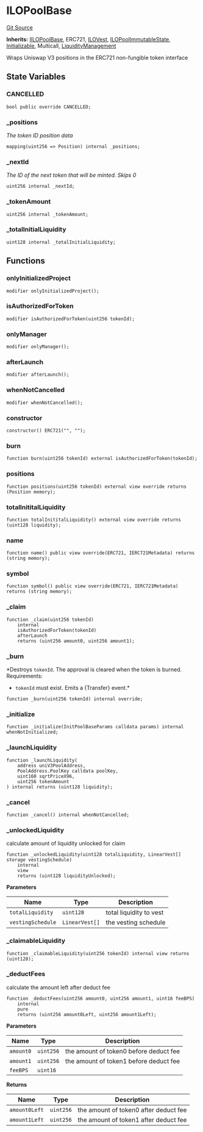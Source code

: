 # ILOPoolBase
[Git Source](https://github.com/KYRDTeam/ilo-contracts/blob/af88dd9b3e8283ab97b6c9511aeb7bb607e3649d/src/base/ILOPoolBase.sol)

**Inherits:**
[IILOPoolBase](/src/interfaces/IILOPoolBase.sol/interface.IILOPoolBase.md), ERC721, [ILOVest](/src/base/ILOVest.sol/abstract.ILOVest.md), [ILOPoolImmutableState](/src/base/ILOPoolImmutableState.sol/abstract.ILOPoolImmutableState.md), [Initializable](/src/base/Initializable.sol/abstract.Initializable.md), Multicall, [LiquidityManagement](/src/base/LiquidityManagement.sol/abstract.LiquidityManagement.md)

Wraps Uniswap V3 positions in the ERC721 non-fungible token interface


## State Variables
### CANCELLED

```solidity
bool public override CANCELLED;
```


### _positions
*The token ID position data*


```solidity
mapping(uint256 => Position) internal _positions;
```


### _nextId
*The ID of the next token that will be minted. Skips 0*


```solidity
uint256 internal _nextId;
```


### _tokenAmount

```solidity
uint256 internal _tokenAmount;
```


### _totalInitialLiquidity

```solidity
uint128 internal _totalInitialLiquidity;
```


## Functions
### onlyInitializedProject


```solidity
modifier onlyInitializedProject();
```

### isAuthorizedForToken


```solidity
modifier isAuthorizedForToken(uint256 tokenId);
```

### onlyManager


```solidity
modifier onlyManager();
```

### afterLaunch


```solidity
modifier afterLaunch();
```

### whenNotCancelled


```solidity
modifier whenNotCancelled();
```

### constructor


```solidity
constructor() ERC721("", "");
```

### burn


```solidity
function burn(uint256 tokenId) external isAuthorizedForToken(tokenId);
```

### positions


```solidity
function positions(uint256 tokenId) external view override returns (Position memory);
```

### totalInititalLiquidity


```solidity
function totalInititalLiquidity() external view override returns (uint128 liquidity);
```

### name


```solidity
function name() public view override(ERC721, IERC721Metadata) returns (string memory);
```

### symbol


```solidity
function symbol() public view override(ERC721, IERC721Metadata) returns (string memory);
```

### _claim


```solidity
function _claim(uint256 tokenId)
    internal
    isAuthorizedForToken(tokenId)
    afterLaunch
    returns (uint256 amount0, uint256 amount1);
```

### _burn

*Destroys `tokenId`.
The approval is cleared when the token is burned.
Requirements:
- `tokenId` must exist.
Emits a {Transfer} event.*


```solidity
function _burn(uint256 tokenId) internal override;
```

### _initialize


```solidity
function _initialize(InitPoolBaseParams calldata params) internal whenNotInitialized;
```

### _launchLiquidity


```solidity
function _launchLiquidity(
    address uniV3PoolAddress,
    PoolAddress.PoolKey calldata poolKey,
    uint160 sqrtPriceX96,
    uint256 tokenAmount
) internal returns (uint128 liquidity);
```

### _cancel


```solidity
function _cancel() internal whenNotCancelled;
```

### _unlockedLiquidity

calculate amount of liquidity unlocked for claim


```solidity
function _unlockedLiquidity(uint128 totalLiquidity, LinearVest[] storage vestingSchedule)
    internal
    view
    returns (uint128 liquidityUnlocked);
```
**Parameters**

|Name|Type|Description|
|----|----|-----------|
|`totalLiquidity`|`uint128`|total liquidity to vest|
|`vestingSchedule`|`LinearVest[]`|the vesting schedule|


### _claimableLiquidity


```solidity
function _claimableLiquidity(uint256 tokenId) internal view returns (uint128);
```

### _deductFees

calculate the amount left after deduct fee


```solidity
function _deductFees(uint256 amount0, uint256 amount1, uint16 feeBPS)
    internal
    pure
    returns (uint256 amount0Left, uint256 amount1Left);
```
**Parameters**

|Name|Type|Description|
|----|----|-----------|
|`amount0`|`uint256`|the amount of token0 before deduct fee|
|`amount1`|`uint256`|the amount of token1 before deduct fee|
|`feeBPS`|`uint16`||

**Returns**

|Name|Type|Description|
|----|----|-----------|
|`amount0Left`|`uint256`|the amount of token0 after deduct fee|
|`amount1Left`|`uint256`|the amount of token1 after deduct fee|


